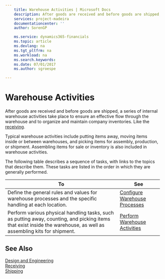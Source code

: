 ```yaml
---
    title: Warehouse Activities | Microsoft Docs
    description: After goods are received and before goods are shipped, a series of internal warehouse activities take place to ensure an effective flow through the warehouse and to organize and maintain company inventories. Like the [receiving](../configure-warehouse-processes.md).
    services: project-madeira
    documentationcenter: ''
    author: SorenGP

    ms.service: dynamics365-financials
    ms.topic: article
    ms.devlang: na
    ms.tgt_pltfrm: na
    ms.workload: na
    ms.search.keywords:
    ms.date: 07/01/2017
    ms.author: sgroespe

---
```

# Warehouse Activities
After goods are received and before goods are shipped, a series of internal warehouse activities take place to ensure an effective flow through the warehouse and to organize and maintain company inventories. Like the [receiving](../configure-warehouse-processes.md).  
  
 Typical warehouse activities include putting items away, moving items inside or between warehouses, and picking items for assembly, production, or shipment. Assembling items for sale or inventory is also included in warehouse activities.  
  
 The following table describes a sequence of tasks, with links to the topics that describe them. These tasks are listed in the order in which they are generally performed.  
  
|**To**|**See**|  
|------------|-------------|  
|Define the general rules and values for warehouse processes and the specific handling at each location.|[Configure Warehouse Processes](../configure-warehouse-processes.md)|  
|Perform various physical handling tasks, such as putting away, counting, and picking items that exist inside the warehouse, as well as assembling kits for shipment.|[Perform Warehouse Activities](../perform-warehouse-activities.md)|  
  
## See Also  
 [Design and Engineering](../design-and-engineering.md)   
 [Receiving](../receiving.md)   
 [Shipping](../Shipping.md)